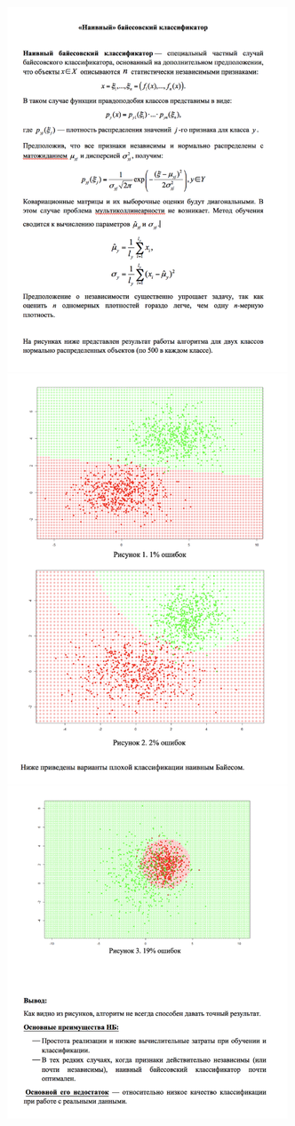 ![](https://github.com/unlabel/Ignatenko/blob/master/Naivniy/read/1.png?raw=true)
![](https://github.com/unlabel/Ignatenko/blob/master/Naivniy/read/2.png?raw=true)
![](https://github.com/unlabel/Ignatenko/blob/master/Naivniy/read/3.png?raw=true)